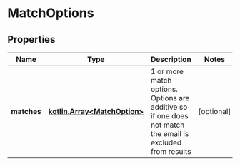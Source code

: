 
# MatchOptions

## Properties
Name | Type | Description | Notes
------------ | ------------- | ------------- | -------------
**matches** | [**kotlin.Array&lt;MatchOption&gt;**](MatchOption) | 1 or more match options. Options are additive so if one does not match the email is excluded from results |  [optional]



